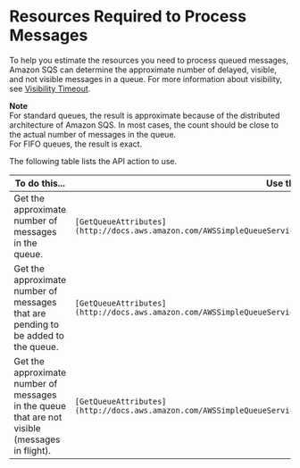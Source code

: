 # Resources Required to Process Messages<a name="sqs-resources-required-process-messages"></a>

To help you estimate the resources you need to process queued messages, Amazon SQS can determine the approximate number of delayed, visible, and not visible messages in a queue\. For more information about visibility, see [Visibility Timeout](sqs-visibility-timeout.md)\.

**Note**  
For standard queues, the result is approximate because of the distributed architecture of Amazon SQS\. In most cases, the count should be close to the actual number of messages in the queue\.  
For FIFO queues, the result is exact\.

The following table lists the API action to use\.


| To do this\.\.\. | Use this action | Use this `AttributeName` | 
| --- | --- | --- | 
|  Get the approximate number of messages in the queue\.  |  `[GetQueueAttributes](http://docs.aws.amazon.com/AWSSimpleQueueService/latest/APIReference/API_GetQueueAttributes.html)`  |  `ApproximateNumberOfMessages`  | 
|  Get the approximate number of messages that are pending to be added to the queue\.  |  `[GetQueueAttributes](http://docs.aws.amazon.com/AWSSimpleQueueService/latest/APIReference/API_GetQueueAttributes.html)`   |  `ApproximateNumberOfMessagesDelayed`  | 
|  Get the approximate number of messages in the queue that are not visible \(messages in flight\)\.  |  `[GetQueueAttributes](http://docs.aws.amazon.com/AWSSimpleQueueService/latest/APIReference/API_GetQueueAttributes.html)`   |  `ApproximateNumberOfMessagesNotVisible`  | 